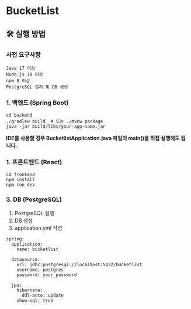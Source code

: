 # BucketList

## 🛠 실행 방법

### 사전 요구사항

```
Java 17 이상
Node.js 18 이상
npm 8 이상
PostgreSQL 설치 및 DB 생성
```

### 1. 백엔드 (Spring Boot)
```
cd backend
./gradlew build  # 또는 ./mvnw package
java -jar build/libs/your-app-name.jar
```
**IDE를 사용할 경우 BucketlistApplication.java 파일의 main()을 직접 실행해도 됩니다.**

### 1. 프론트엔드 (React)
```
cd frontend
npm install
npm run dev
```

### 3. DB (PostgreSQL)
1. PostgreSQL 실행
2. DB 생성
3. application.yml 작성
```
spring:
  application:
    name: bucketlist

  datasource:
    url: jdbc:postgresql://localhost:5432/bucketlist
    username: postgres
    password: your_password

  jpa:
    hibernate:
      ddl-auto: update
    show-sql: true
```
